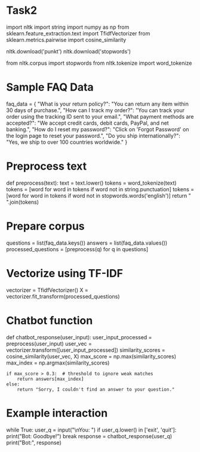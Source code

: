 # Task2
import nltk
import string
import numpy as np
from sklearn.feature_extraction.text import TfidfVectorizer
from sklearn.metrics.pairwise import cosine_similarity

nltk.download('punkt')
nltk.download('stopwords')

from nltk.corpus import stopwords
from nltk.tokenize import word_tokenize

# Sample FAQ Data
faq_data = {
    "What is your return policy?": "You can return any item within 30 days of purchase.",
    "How can I track my order?": "You can track your order using the tracking ID sent to your email.",
    "What payment methods are accepted?": "We accept credit cards, debit cards, PayPal, and net banking.",
    "How do I reset my password?": "Click on 'Forgot Password' on the login page to reset your password.",
    "Do you ship internationally?": "Yes, we ship to over 100 countries worldwide."
}

# Preprocess text
def preprocess(text):
    text = text.lower()
    tokens = word_tokenize(text)
    tokens = [word for word in tokens if word not in string.punctuation]
    tokens = [word for word in tokens if word not in stopwords.words('english')]
    return " ".join(tokens)

# Prepare corpus
questions = list(faq_data.keys())
answers = list(faq_data.values())
processed_questions = [preprocess(q) for q in questions]

# Vectorize using TF-IDF
vectorizer = TfidfVectorizer()
X = vectorizer.fit_transform(processed_questions)

# Chatbot function
def chatbot_response(user_input):
    user_input_processed = preprocess(user_input)
    user_vec = vectorizer.transform([user_input_processed])
    similarity_scores = cosine_similarity(user_vec, X)
    max_score = np.max(similarity_scores)
    max_index = np.argmax(similarity_scores)

    if max_score > 0.3:  # threshold to ignore weak matches
        return answers[max_index]
    else:
        return "Sorry, I couldn't find an answer to your question."

# Example interaction
while True:
    user_q = input("\nYou: ")
    if user_q.lower() in ['exit', 'quit']:
        print("Bot: Goodbye!")
        break
    response = chatbot_response(user_q)
    print("Bot:", response)
